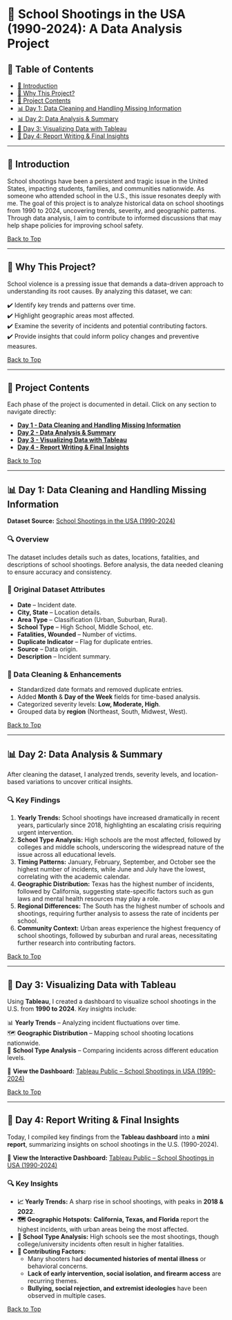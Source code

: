 # 📌 School Shootings in the USA (1990-2024): A Data Analysis Project

## 📌 Table of Contents  
- [📌 Introduction](#-introduction)  
- [🎯 Why This Project?](#-why-this-project)  
- [📂 Project Contents](#-project-contents)  
- [📊 Day 1: Data Cleaning and Handling Missing Information](#-day-1-data-cleaning-and-handling-missing-information)  
- [📊 Day 2: Data Analysis & Summary](#-day-2-data-analysis--summary)  
- [🎨 Day 3: Visualizing Data with Tableau](#-day-3-visualizing-data-with-tableau)  
- [📝 Day 4: Report Writing & Final Insights](#-day-4-report-writing--final-insights)  

---

## 📌 Introduction  
School shootings have been a persistent and tragic issue in the United States, impacting students, families, and communities nationwide. As someone who attended school in the U.S., this issue resonates deeply with me. The goal of this project is to analyze historical data on school shootings from 1990 to 2024, uncovering trends, severity, and geographic patterns. Through data analysis, I aim to contribute to informed discussions that may help shape policies for improving school safety.

[Back to Top](#-table-of-contents)

---

## 🎯 Why This Project?  
School violence is a pressing issue that demands a data-driven approach to understanding its root causes. By analyzing this dataset, we can:

✔️ Identify key trends and patterns over time.  
✔️ Highlight geographic areas most affected.  
✔️ Examine the severity of incidents and potential contributing factors.  
✔️ Provide insights that could inform policy changes and preventive measures.

[Back to Top](#-table-of-contents)

---

## 📂 Project Contents  
Each phase of the project is documented in detail. Click on any section to navigate directly:
- [**Day 1 - Data Cleaning and Handling Missing Information**](#-day-1-data-cleaning-and-handling-missing-information)  
- [**Day 2 - Data Analysis & Summary**](#-day-2-data-analysis--summary)  
- [**Day 3 - Visualizing Data with Tableau**](#-day-3-visualizing-data-with-tableau)  
- [**Day 4 - Report Writing & Final Insights**](#-day-4-report-writing--final-insights)  

[Back to Top](#-table-of-contents)

---

## 📊 Day 1: Data Cleaning and Handling Missing Information  
**Dataset Source:** [School Shootings in the USA (1990-2024)](https://www.kaggle.com/datasets/ecodan/school-shootings-us-1990present?select=pah_wikp_combo.csv)  

### 🔍 Overview  
The dataset includes details such as dates, locations, fatalities, and descriptions of school shootings. Before analysis, the data needed cleaning to ensure accuracy and consistency.

### 🔹 Original Dataset Attributes  
- **Date** – Incident date.  
- **City, State** – Location details.  
- **Area Type** – Classification (Urban, Suburban, Rural).  
- **School Type** – High School, Middle School, etc.  
- **Fatalities, Wounded** – Number of victims.  
- **Duplicate Indicator** – Flag for duplicate entries.  
- **Source** – Data origin.  
- **Description** – Incident summary.  

### 🔹 Data Cleaning & Enhancements  
- Standardized date formats and removed duplicate entries.  
- Added **Month** & **Day of the Week** fields for time-based analysis.  
- Categorized severity levels: **Low, Moderate, High**.  
- Grouped data by **region** (Northeast, South, Midwest, West).  

[Back to Top](#-table-of-contents)

---

## 📊 Day 2: Data Analysis & Summary  
After cleaning the dataset, I analyzed trends, severity levels, and location-based variations to uncover critical insights.

### 🔍 Key Findings  
1. **Yearly Trends:** School shootings have increased dramatically in recent years, particularly since 2018, highlighting an escalating crisis requiring urgent intervention.  
2. **School Type Analysis:** High schools are the most affected, followed by colleges and middle schools, underscoring the widespread nature of the issue across all educational levels.  
3. **Timing Patterns:** January, February, September, and October see the highest number of incidents, while June and July have the lowest, correlating with the academic calendar.  
4. **Geographic Distribution:** Texas has the highest number of incidents, followed by California, suggesting state-specific factors such as gun laws and mental health resources may play a role.  
5. **Regional Differences:** The South has the highest number of schools and shootings, requiring further analysis to assess the rate of incidents per school.  
6. **Community Context:** Urban areas experience the highest frequency of school shootings, followed by suburban and rural areas, necessitating further research into contributing factors.  

[Back to Top](#-table-of-contents)

---

## 🎨 Day 3: Visualizing Data with Tableau  
Using **Tableau**, I created a dashboard to visualize school shootings in the U.S. from **1990 to 2024**. Key insights include:

📊 **Yearly Trends** – Analyzing incident fluctuations over time.  
🗺️ **Geographic Distribution** – Mapping school shooting locations nationwide.  
🏫 **School Type Analysis** – Comparing incidents across different education levels.  

🔗 **View the Dashboard:** [Tableau Public – School Shootings in USA (1990-2024)](https://public.tableau.com/app/profile/yoada.zeleke/viz/SchoolShootingsinUSA1990-2024/Dashboard1)  

[Back to Top](#-table-of-contents)

---

## 📝 Day 4: Report Writing & Final Insights  
Today, I compiled key findings from the **Tableau dashboard** into a **mini report**, summarizing insights on school shootings in the U.S. (1990-2024).  

🔗 **View the Interactive Dashboard:** [Tableau Public – School Shootings in USA (1990-2024)](https://public.tableau.com/app/profile/yoada.zeleke/viz/SchoolShootingsinUSA1990-2024/Dashboard1)  

### 🔍 **Key Insights**  
- **📈 Yearly Trends:** A sharp rise in school shootings, with peaks in **2018 & 2022**.  
- **🗺️ Geographic Hotspots:** **California, Texas, and Florida** report the highest incidents, with urban areas being the most affected.  
- **🏫 School Type Analysis:** High schools see the most shootings, though college/university incidents often result in higher fatalities.  
- **🧠 Contributing Factors:**  
  - Many shooters had **documented histories of mental illness** or behavioral concerns.  
  - **Lack of early intervention, social isolation, and firearm access** are recurring themes.  
  - **Bullying, social rejection, and extremist ideologies** have been observed in multiple cases.  

[Back to Top](#-table-of-contents)
